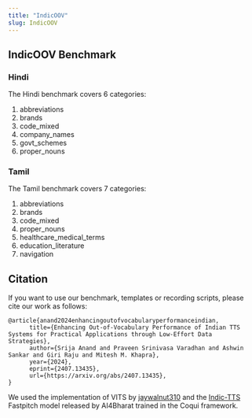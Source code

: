 ```yaml
---
title: "IndicOOV"
slug: IndicOOV
---
```


## IndicOOV Benchmark

### Hindi

The Hindi benchmark covers 6 categories:

1. abbreviations
2. brands
3. code_mixed
4. company_names
5. govt_schemes
6. proper_nouns

### Tamil

The Tamil benchmark covers 7 categories:

1. abbreviations
2. brands
3. code_mixed
4. proper_nouns
5. healthcare_medical_terms
6. education_literature
7. navigation

## Citation

If you want to use our benchmark, templates or recording scripts, please cite our work as follows:

```
@article{anand2024enhancingoutofvocabularyperformanceindian,
      title={Enhancing Out-of-Vocabulary Performance of Indian TTS Systems for Practical Applications through Low-Effort Data Strategies},
      author={Srija Anand and Praveen Srinivasa Varadhan and Ashwin Sankar and Giri Raju and Mitesh M. Khapra},
      year={2024},
      eprint={2407.13435},
      url={https://arxiv.org/abs/2407.13435},
}
```

We used the implementation of VITS by [jaywalnut310](https://github.com/jaywalnut310/vits) and the [Indic-TTS](https://github.com/AI4Bharat/Indic-TTS) Fastpitch model released by AI4Bharat trained in the Coqui framework.
